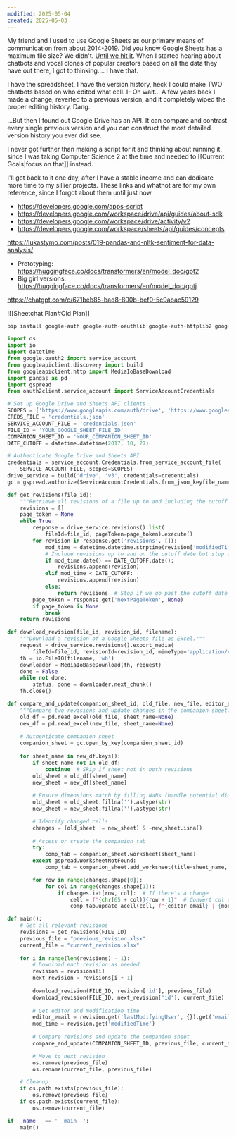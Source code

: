 ```yaml
---
modified: 2025-05-04
created: 2025-05-03
---
```


My friend and I used to use Google Sheets as our primary means of communication from about 2014-2019. Did you know Google Sheets has a maximum file size? We didn't. [Until we hit it](https://support.google.com/drive/answer/37603?hl=en#:~:text=Up%20to%2010%20million%20cells%20or%2018%2C278%20columns%20(column%20ZZZ)%20for%20spreadsheets%20that%20are%20created%20in%20or%20converted%20to%20Google%20Sheets.).  When I started hearing about chatbots and vocal clones of popular creators based on all the data they have out there, I got to thinking.... I have that.

I have the spreadsheet, I have the version history, heck I could make TWO chatbots based on who edited what cell. I- Oh wait... A few years back I made a change, reverted to a previous version, and it completely wiped the proper editing history. Dang.

...But then I found out Google Drive has an API. It can compare and contrast every single previous version and you can construct the most detailed version history you ever did see.

I never got further than making a script for it and thinking about running it, since I was taking Computer Science 2 at the time and needed to [[Current Goals|focus on that]] instead.

I'll get back to it one day, after I have a stable income and can dedicate more time to my sillier projects. These links and whatnot are for my own reference, since I forgot about them until just now

- https://developers.google.com/apps-script
- https://developers.google.com/workspace/drive/api/guides/about-sdk
- https://developers.google.com/workspace/drive/activity/v2
- https://developers.google.com/workspace/sheets/api/guides/concepts

https://lukastymo.com/posts/019-pandas-and-nltk-sentiment-for-data-analysis/

- Prototyping: https://huggingface.co/docs/transformers/en/model_doc/gpt2
- Big girl versions: https://huggingface.co/docs/transformers/en/model_doc/gptj

https://chatgpt.com/c/671beb85-bad8-800b-bef0-5c9abac59129

![[Sheetchat Plan#Old Plan]]

```python
pip install google-auth google-auth-oauthlib google-auth-httplib2 google-api-python-client pandas gspread oauth2client
```

```python
import os
import io
import datetime
from google.oauth2 import service_account
from googleapiclient.discovery import build
from googleapiclient.http import MediaIoBaseDownload
import pandas as pd
import gspread
from oauth2client.service_account import ServiceAccountCredentials

# Set up Google Drive and Sheets API clients
SCOPES = ['https://www.googleapis.com/auth/drive', 'https://www.googleapis.com/auth/spreadsheets']
CREDS_FILE = 'credentials.json'
SERVICE_ACCOUNT_FILE = 'credentials.json'
FILE_ID = 'YOUR_GOOGLE_SHEET_FILE_ID'
COMPANION_SHEET_ID = 'YOUR_COMPANION_SHEET_ID'
DATE_CUTOFF = datetime.datetime(2017, 10, 27)

# Authenticate Google Drive and Sheets API
credentials = service_account.Credentials.from_service_account_file(
    SERVICE_ACCOUNT_FILE, scopes=SCOPES)
drive_service = build('drive', 'v3', credentials=credentials)
gc = gspread.authorize(ServiceAccountCredentials.from_json_keyfile_name(CREDS_FILE, SCOPES))

def get_revisions(file_id):
    """Retrieve all revisions of a file up to and including the cutoff date."""
    revisions = []
    page_token = None
    while True:
        response = drive_service.revisions().list(
            fileId=file_id, pageToken=page_token).execute()
        for revision in response.get('revisions', []):
            mod_time = datetime.datetime.strptime(revision['modifiedTime'], '%Y-%m-%dT%H:%M:%S.%fZ')
            # Include revisions up to and on the cutoff date but stop after it
            if mod_time.date() == DATE_CUTOFF.date():
                revisions.append(revision)
            elif mod_time < DATE_CUTOFF:
                revisions.append(revision)
            else:
                return revisions  # Stop if we go past the cutoff date (after October 27, 2017)
        page_token = response.get('nextPageToken', None)
        if page_token is None:
            break
    return revisions

def download_revision(file_id, revision_id, filename):
    """Download a revision of a Google Sheets file as Excel."""
    request = drive_service.revisions().export_media(
        fileId=file_id, revisionId=revision_id, mimeType='application/vnd.openxmlformats-officedocument.spreadsheetml.sheet')
    fh = io.FileIO(filename, 'wb')
    downloader = MediaIoBaseDownload(fh, request)
    done = False
    while not done:
        status, done = downloader.next_chunk()
    fh.close()

def compare_and_update(companion_sheet_id, old_file, new_file, editor_email, mod_time):
    """Compare two revisions and update changes in the companion sheet."""
    old_df = pd.read_excel(old_file, sheet_name=None)
    new_df = pd.read_excel(new_file, sheet_name=None)
    
    # Authenticate companion sheet
    companion_sheet = gc.open_by_key(companion_sheet_id)
    
    for sheet_name in new_df.keys():
        if sheet_name not in old_df:
            continue  # Skip if sheet not in both revisions
        old_sheet = old_df[sheet_name]
        new_sheet = new_df[sheet_name]
        
        # Ensure dimensions match by filling NaNs (handle potential dimension mismatch)
        old_sheet = old_sheet.fillna('').astype(str)
        new_sheet = new_sheet.fillna('').astype(str)

        # Identify changed cells
        changes = (old_sheet != new_sheet) & ~new_sheet.isna()
        
        # Access or create the companion tab
        try:
            comp_tab = companion_sheet.worksheet(sheet_name)
        except gspread.WorksheetNotFound:
            comp_tab = companion_sheet.add_worksheet(title=sheet_name, rows=new_sheet.shape[0], cols=new_sheet.shape[1])

        for row in range(changes.shape[0]):
            for col in range(changes.shape[1]):
                if changes.iat[row, col]:  # If there's a change
                    cell = f"{chr(65 + col)}{row + 1}"  # Convert col to letter
                    comp_tab.update_acell(cell, f"{editor_email} | {mod_time}")

def main():
    # Get all relevant revisions
    revisions = get_revisions(FILE_ID)
    previous_file = "previous_revision.xlsx"
    current_file = "current_revision.xlsx"
    
    for i in range(len(revisions) - 1):
        # Download each revision as needed
        revision = revisions[i]
        next_revision = revisions[i + 1]
        
        download_revision(FILE_ID, revision['id'], previous_file)
        download_revision(FILE_ID, next_revision['id'], current_file)
        
        # Get editor and modification time
        editor_email = revision.get('lastModifyingUser', {}).get('emailAddress', 'Unknown')
        mod_time = revision.get('modifiedTime')
        
        # Compare revisions and update the companion sheet
        compare_and_update(COMPANION_SHEET_ID, previous_file, current_file, editor_email, mod_time)

        # Move to next revision
        os.remove(previous_file)
        os.rename(current_file, previous_file)

    # Cleanup
    if os.path.exists(previous_file):
        os.remove(previous_file)
    if os.path.exists(current_file):
        os.remove(current_file)

if __name__ == '__main__':
    main()

```

